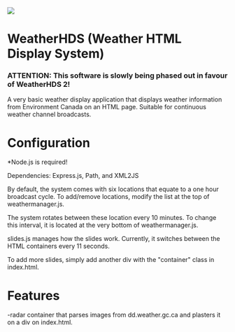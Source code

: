 <img src="https://github.com/SSPWXR0/weatherhds1/blob/main/public/img/hdslogo.png">
<h1>WeatherHDS (Weather HTML Display System)</h1>
<h3>ATTENTION: This software is slowly being phased out in favour of WeatherHDS 2!</h3>
  <p>A very basic weather display application that displays weather information from Environment Canada on an HTML page. Suitable for continuous weather channel broadcasts.</p>
<h1>Configuration</h1>
<p>*Node.js is required!</p>
<p>Dependencies: Express.js, Path, and XML2JS</p>
<p>By default, the system comes with six locations that equate to a one hour broadcast cycle. To add/remove locations, modify the list at the top of weathermanager.js.</p>
<p>The system rotates between these location every 10 minutes. To change this interval, it is located at the very bottom of weathermanager.js.</p>
<p>slides.js manages how the slides work. Currently, it switches between the HTML containers every 11 seconds.</p>
<p>To add more slides, simply add another div with the "container" class in index.html.</p>
<h1>Features</h1>
-radar container that parses images from dd.weather.gc.ca and plasters it on a div on index.html.
